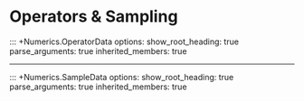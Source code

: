 # Operators & Sampling

::: +Numerics.OperatorData
    options:
        show_root_heading: true
        parse_arguments: true
        inherited_members: true

---

::: +Numerics.SampleData
    options:
        show_root_heading: true
        parse_arguments: true
        inherited_members: true